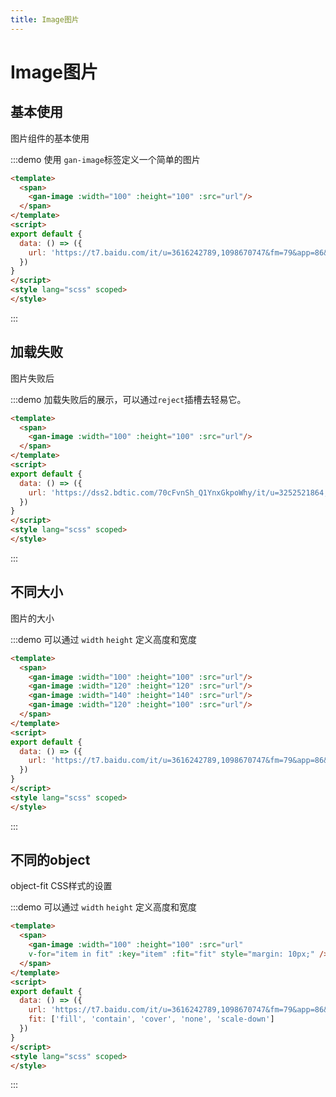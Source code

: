 ```yaml
---
title: Image图片
---
```


# Image图片

## 基本使用

图片组件的基本使用

:::demo 使用 `gan-image`标签定义一个简单的图片
```html {2}
<template>
  <span>
    <gan-image :width="100" :height="100" :src="url"/>
  </span>
</template>
<script>
export default {
  data: () => ({
    url: 'https://t7.baidu.com/it/u=3616242789,1098670747&fm=79&app=86&size=h300&n=0&g=4n&f=jpeg?sec=1589474000&t=ea30133f2b9dfc7788abb91bad21b9a8'
  })
}
</script>
<style lang="scss" scoped>
</style>
```
:::


## 加载失败

图片失败后

:::demo 加载失败后的展示，可以通过`reject`插槽去轻易它。
```html {2}
<template>
  <span>
    <gan-image :width="100" :height="100" :src="url"/>
  </span>
</template>
<script>
export default {
  data: () => ({
    url: 'https://dss2.bdtic.com/70cFvnSh_Q1YnxGkpoWhy/it/u=3252521864,872614242&fm=26&gp=0.jpg'
  })
}
</script>
<style lang="scss" scoped>
</style>
```
:::

## 不同大小

图片的大小

:::demo 可以通过 `width` `height` 定义高度和宽度
```html {2}
<template>
  <span>
    <gan-image :width="100" :height="100" :src="url"/>
    <gan-image :width="120" :height="120" :src="url"/>
    <gan-image :width="140" :height="140" :src="url"/>
    <gan-image :width="120" :height="100" :src="url"/>
  </span>
</template>
<script>
export default {
  data: () => ({
    url: 'https://t7.baidu.com/it/u=3616242789,1098670747&fm=79&app=86&size=h300&n=0&g=4n&f=jpeg?sec=1589474000&t=ea30133f2b9dfc7788abb91bad21b9a8'
  })
}
</script>
<style lang="scss" scoped>
</style>
```
:::

## 不同的object

object-fit CSS样式的设置

:::demo 可以通过 `width` `height` 定义高度和宽度
```html {2}
<template>
  <span>
    <gan-image :width="100" :height="100" :src="url"
    v-for="item in fit" :key="item" :fit="fit" style="margin: 10px;" />
  </span>
</template>
<script>
export default {
  data: () => ({
    url: 'https://t7.baidu.com/it/u=3616242789,1098670747&fm=79&app=86&size=h300&n=0&g=4n&f=jpeg?sec=1589474000&t=ea30133f2b9dfc7788abb91bad21b9a8',
    fit: ['fill', 'contain', 'cover', 'none', 'scale-down']
  })
}
</script>
<style lang="scss" scoped>
</style>
```
:::
